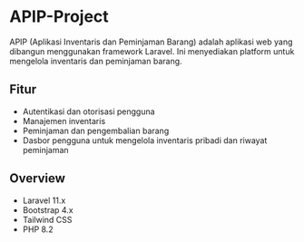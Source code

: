 # APIP-Project

APIP (Aplikasi Inventaris dan Peminjaman Barang) adalah aplikasi web yang dibangun menggunakan framework Laravel. Ini menyediakan platform untuk mengelola inventaris dan peminjaman barang.

## Fitur

* Autentikasi dan otorisasi pengguna
* Manajemen inventaris
* Peminjaman dan pengembalian barang
* Dasbor pengguna untuk mengelola inventaris pribadi dan riwayat peminjaman

## Overview

* Laravel 11.x
* Bootstrap 4.x
* Tailwind CSS
* PHP 8.2
